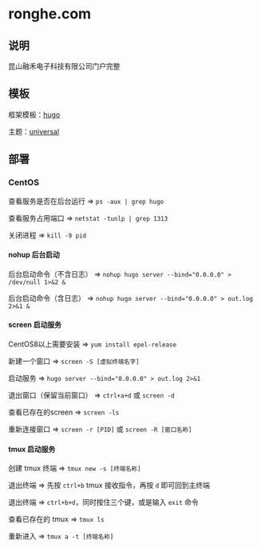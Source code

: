 # ronghe.com

## 说明

昆山融禾电子科技有限公司门户完整

## 模板

框架模板：[hugo](https://gohugo.io)

主题：[universal](https://github.com/devcows/hugo-universal-theme)

## 部署

### CentOS

查看服务是否在后台运行 => `ps -aux | grep hugo`

查看服务占用端口 => `netstat -tunlp | grep 1313`

关闭进程 => `kill -9 pid`

#### nohup 后台启动

后台启动命令（不含日志） => `nohup hugo server --bind="0.0.0.0" > /dev/null 1>&2 &`

后台启动命令（含日志） => `nohup hugo server --bind="0.0.0.0" > out.log 2>&1 &`

#### screen 启动服务

CentOS8以上需要安装 => `yum install epel-release`

新建一个窗口 => `screen -S [虚拟终端名字]`

启动服务 => `hugo server --bind="0.0.0.0" > out.log 2>&1`

退出窗口（保留当前窗口） => `ctrl+a+d` 或 `screen -d`

查看已存在的screen => `screen -ls`

重新连接窗口 => `screen -r [PID]` 或 `screen -R [窗口名称]`

#### tmux 启动服务

创建 tmux 终端 => `tmux new -s [终端名称]`

退出终端 => 先按 `ctrl+b` tmux 接收指令，再按 `d` 即可回到主终端

退出终端 => `ctrl+b+d`，同时按住三个键，或是输入 `exit` 命令

查看已存在的 tmux => `tmux ls`

重新进入 => `tmux a -t [终端名称]`
